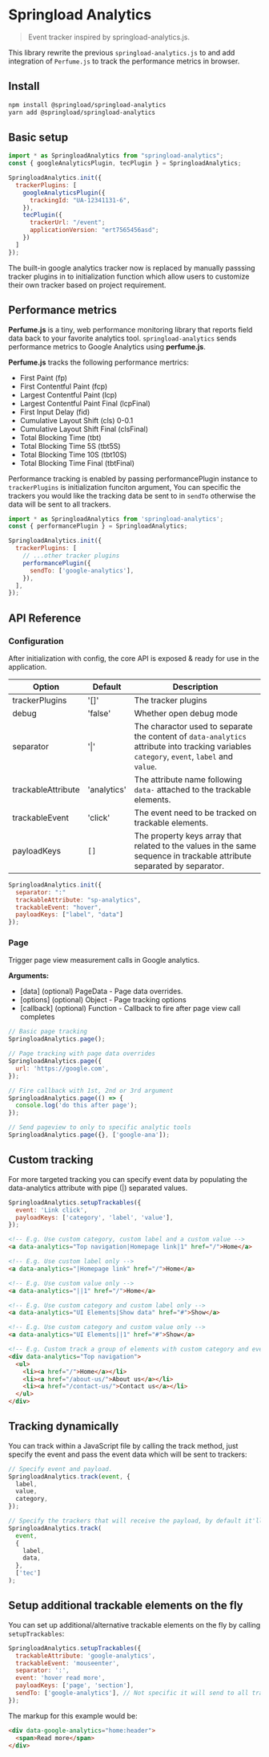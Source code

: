# Springload Analytics

> Event tracker inspired by springload-analytics.js.

This library rewrite the previous `springload-analytics.js` to and add integration of `Perfume.js` to track the performance metrics in browser.

## Install

```bash
npm install @springload/springload-analytics
yarn add @springload/springload-analytics
```

## Basic setup

```javascript
import * as SpringloadAnalytics from "springload-analytics";
const { googleAnalyticsPlugin, tecPlugin } = SpringloadAnalytics;

SpringloadAnalytics.init({
  trackerPlugins: [
    googleAnalyticsPlugin({
      trackingId: "UA-12341131-6",
    }),
    tecPlugin({
      trackerUrl: "/event";
      applicationVersion: "ert7565456asd";
    })
  ]
});
```

The built-in google analytics tracker now is replaced by manually passsing tracker plugins in to initialization function which allow users to customize their own tracker based on project requirement.

## Performance metrics

**Perfume.js** is a tiny, web performance monitoring library that reports field data back to your favorite analytics tool.
`springload-analytics` sends performance metrics to Google Analytics using **perfume.js**.

**Perfume.js** tracks the following performance mertrics:

- First Paint (fp)
- First Contentful Paint (fcp)
- Largest Contentful Paint (lcp)
- Largest Contentful Paint Final (lcpFinal)
- First Input Delay (fid)
- Cumulative Layout Shift (cls) 0-0.1
- Cumulative Layout Shift Final (clsFinal)
- Total Blocking Time (tbt)
- Total Blocking Time 5S (tbt5S)
- Total Blocking Time 10S (tbt10S)
- Total Blocking Time Final (tbtFinal)

Performance tracking is enabled by passing performancePlugin instance to `trackerPlugins` is initialization funciton argument, You can specific the trackers you would like the tracking data be sent to in `sendTo` otherwise the data will be sent to all trackers.

```javascript
import * as SpringloadAnalytics from 'springload-analytics';
const { performancePlugin } = SpringloadAnalytics;

SpringloadAnalytics.init({
  trackerPlugins: [
    // ...other tracker plugins
    performancePlugin({
      sendTo: ['google-analytics'],
    }),
  ],
});
```

## API Reference

### Configuration

After initialization with config, the core API is exposed & ready for use in the application.

| Option             | Default     | Description                                                                                                                                |
| ------------------ | ----------- | ------------------------------------------------------------------------------------------------------------------------------------------ |
| trackerPlugins     | '[]'        | The tracker plugins                                                                                                                        |
| debug              | 'false'     | Whether open debug mode                                                                                                                    |
| separator          | '&#x7c;'    | The charactor used to separate the content of `data-analytics` attribute into tracking variables `category`, `event`, `label` and `value`. |
| trackableAttribute | 'analytics' | The attribute name following `data-` attached to the trackable elements.                                                                   |
| trackableEvent     | 'click'     | The event need to be tracked on trackable elements.                                                                                        |
| payloadKeys        | `[]`        | The property keys array that related to the values in the same sequence in trackable attribute separated by separator.                     |

```javascript
SpringloadAnalytics.init({
  separator: ":"
  trackableAttribute: "sp-analytics",
  trackableEvent: "hover",
  payloadKeys: ["label", "data"]
});
```

### Page

Trigger page view measurement calls in Google analytics.

**Arguments:**

- [data] (optional) PageData - Page data overrides.
- [options] (optional) Object - Page tracking options
- [callback] (optional) Function - Callback to fire after page view call completes

```javascript
// Basic page tracking
SpringloadAnalytics.page();

// Page tracking with page data overrides
SpringloadAnalytics.page({
  url: 'https://google.com',
});

// Fire callback with 1st, 2nd or 3rd argument
SpringloadAnalytics.page(() => {
  console.log('do this after page');
});

// Send pageview to only to specific analytic tools
SpringloadAnalytics.page({}, ['google-ana']);
```

## Custom tracking

For more targeted tracking you can specify event data by populating the data-analytics attribute with pipe (|) separated values.

```javascript
SpringloadAnalytics.setupTrackables({
  event: 'Link click',
  payloadKeys: ['category', 'label', 'value'],
});
```

```html
<!-- E.g. Use custom category, custom label and a custom value -->
<a data-analytics="Top navigation|Homepage link|1" href="/">Home</a>

<!-- E.g. Use custom label only -->
<a data-analytics="|Homepage link" href="/">Home</a>

<!-- E.g. Use custom value only -->
<a data-analytics="||1" href="/">Home</a>

<!-- E.g. Use custom category and custom label only -->
<a data-analytics="UI Elements|Show data" href="#">Show</a>

<!-- E.g. Use custom category and custom value only -->
<a data-analytics="UI Elements||1" href="#">Show</a>

<!-- E.g. Custom track a group of elements with custom category and event -->
<div data-analytics="Top navigation">
  <ul>
    <li><a href="/">Home</a></li>
    <li><a href="/about-us/">About us</a></li>
    <li><a href="/contact-us/">Contact us</a></li>
  </ul>
</div>
```

## Tracking dynamically

You can track within a JavaScript file by calling the track method, just specify the event and pass the event data which will be sent to trackers:

```javascript
// Specify event and payload.
SpringloadAnalytics.track(event, {
  label,
  value,
  category,
});

// Specify the trackers that will receive the payload, by default it'll be sent to all tracker.
SpringloadAnalytics.track(
  event,
  {
    label,
    data,
  },
  ['tec']
);
```

## Setup additional trackable elements on the fly

You can set up additional/alternative trackable elements on the fly by calling `setupTrackables`:

```javascript
SpringloadAnalytics.setupTrackables({
  trackableAttribute: 'google-analytics',
  trackableEvent: 'mouseenter',
  separator: ':',
  event: 'hover read more',
  payloadKeys: ['page', 'section'],
  sendTo: ['google-analytics'], // Not specific it will send to all trackers
});
```

The markup for this example would be:

```html
<div data-google-analytics="home:header">
  <span>Read more</span>
</div>
```

